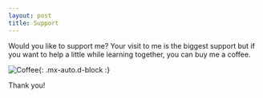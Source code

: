```yaml
---
layout: post
title: Support
---
```


Would you like to support me?
Your visit to me is the biggest support but if you want to help a little while learning together, you can buy me a coffee.

![Coffee](https://i.pinimg.com/originals/33/ba/ab/33baab54b7b902ca35ea558c6165b5b1.gif){: .mx-auto.d-block :}

Thank you!
